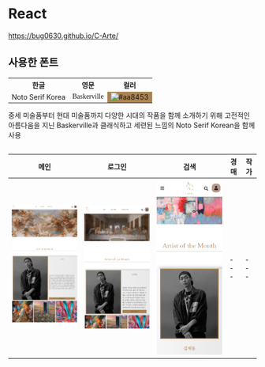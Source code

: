 # React

https://bug0630.github.io/C-Arte/

## 사용한 폰트

<table>
  <tr>
    <th>한글</th>
    <th>영문</th>
    <th>컬러</th>
  </tr>
  <tr>
    <td>Noto Serif Korea</td>
    <td style="font-family: 'Baskerville', serif;">Baskerville</td>
    <td style="background-color: #aa8453;">
      <img src="https://via.placeholder.com/150/aa8453/FFFFFF?text=%23aa8453" width="100" height="100" alt="#aa8453">
    </td>
  </tr>
</table>

중세 미술품부터 현대 미술품까지 다양한 시대의 작품을 함께 소개하기 위해 고전적인 아름다움을 지닌 Baskerville과 클래식하고 세련된 느낌의 Noto Serif Korean을 함께 사용
##
| 메인 | 로그인 | 검색 | 경매 | 작가 | 
|---|---|---| ---|---|
| <img src="git img/1200/screencapture-bug0630-github-io-C-Arte-2024-06-25-16_44_08 (1).png" width="400"> | <img src="git img/801/screencapture-bug0630-github-io-C-Arte-2024-06-25-16_48_35 (1).png" width="400"> | <img src="git img/375/screencapture-localhost-3000-C-Arte-2024-06-25-17_00_31 (1).png" width="400"> | ---|---|
